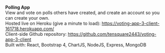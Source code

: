 **Polling App**  
View and vote on polls others have created, and create an account so you can create your own.  
Hosted live on Heroku (give a minute to load): https://voting-app-3-client-161718.herokuapp.com/  
Client-side Github repository: https://github.com/tensquare2443/voting-app-3-client  
Built with: React, Bootstrap 4, ChartJS, NodeJS, Express, MongoDB
